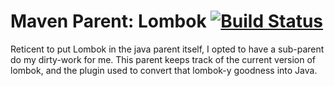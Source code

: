 # Maven Parent: Lombok [![Build Status](https://aetheric.ci.cloudbees.com/buildStatus/icon?job=maven-parent-lombok)](https://aetheric.ci.cloudbees.com/job/maven-parent-lombok/)

Reticent to put Lombok in the java parent itself, I opted to have a sub-parent do my dirty-work for me. This parent
keeps track of the current version of lombok, and the plugin used to convert that lombok-y goodness into Java.
